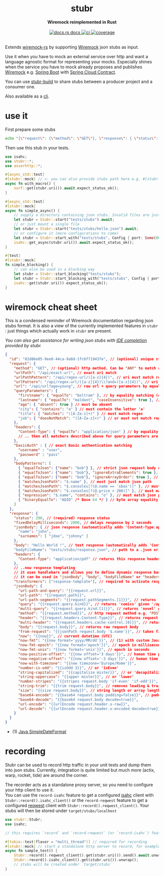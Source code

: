 <h1 align="center">stubr</h1>
<div align="center">
 <strong>
   Wiremock reimplemented in Rust
 </strong>
</div>
<br />
<div align="center">
  <a href="https://docs.rs/stubr">
    <img src="https://img.shields.io/badge/docs-latest-blue.svg?style=flat-square"
      alt="docs.rs docs" />
  </a>
  <a href="https://github.com/beltram/stubr/actions">
    <img src="https://github.com/beltram/stubr/workflows/ci/badge.svg?style=flat-square"
      alt="ci" />
  </a>
  <a href="https://coveralls.io/github/beltram/stubr?branch=main">
    <img src="https://coveralls.io/repos/github/beltram/stubr/badge.svg?branch=main" alt="coverage" />
  </a>
</div>
<br/>

Extends [wiremock-rs](https://crates.io/crates/wiremock) by supporting
[Wiremock](https://github.com/tomakehurst/wiremock) json stubs as input.

Use it when you have to mock an external service over http and want a language agnostic format for representing your
mocks. Especially shines when the service you have to mock already proposes and
publishes [Wiremock](https://github.com/tomakehurst/wiremock)
e.g. [Spring Boot](https://spring.io/projects/spring-boot)
with [Spring Cloud Contract](https://spring.io/projects/spring-cloud-contract).

You can use [stubr-build](https://crates.io/crates/stubr-build) to share stubs between a producer project and a consumer
one.

Also available as a [cli](https://crates.io/crates/stubr-cli).

# use it

First prepare some stubs

```bash
echo "{\"request\": {\"method\": \"GET\"}, \"response\": { \"status\": 200 }}" > tests/stubs/hello.json
```

Then use this stub in your tests.

```rust
use isahc;
use stubr::*;
use asserhttp::*;

#[async_std::test]
#[stubr::mock] // <- you can also provide stubs path here e.g. #[stubr::mock("hello.json")]
async fn with_macro() {
    surf::get(stubr.uri()).await.expect_status_ok();
}

#[async_std::test]
#[stubr::mock]
async fn simple_async() {
    // supply a directory containing json stubs. Invalid files are just ignored
    let stubr = Stubr::start("tests/stubs").await;
    // or just mount a single file
    let stubr = Stubr::start("tests/stubs/hello.json").await;
    // or configure it (more configurations to come)
    let stubr = Stubr::start_with("tests/stubs", Config { port: Some(8080), ..Default::default () }).await;
    isahc::get_async(stubr.uri()).await.expect_status_ok();
}

#[test]
#[stubr::mock]
fn simple_blocking() {
    // can also be used in a blocking way
    let stubr = Stubr::start_blocking("tests/stubs");
    let stubr = Stubr::start_blocking_with("tests/stubs", Config { port: Some(8080), ..Default::default () });
    isahc::get(stubr.uri()).expect_status_ok();
}
```

# wiremock cheat sheet

This is a condensed reminder of Wiremock documentation regarding json stubs format. It is also a view of the currently
implemented features in `stubr` : just things which actually work in `stubr` are present.

*You can also get assistance for writing json stubs
with [IDE completion](https://github.com/beltram/stubr#ide-completion) provided by stubr.*

```json
{
  "id": "82d86e05-9ee0-44ca-9a8d-1fc6f719437e", // (optional) unique stub identifier. Returned in 'Matched-Stub-Id' header
  "request": {
    "method": "GET", // (optional) http method. Can be "ANY" to match any method. Defaults to "ANY"
    "urlPath": "/api/exact-url", // exact uri match
    "urlPathPattern": "/api/regex-url/([a-z]{4})", // uri must match regex
    "urlPattern": "/api/regex-url/([a-z]{4})\\?and=([a-z]{4})", // uri & query must match regex
    "url": "/api/url?age=young", // raw url + query parameters by equality matching
    "queryParameters": {
      "firstname": { "equalTo": "beltram" }, // by equality matching (can also be an int, or a boolean)
      "lastname": { "equalTo": "maldant", "caseInsensitive": true }, // case insensitve equality
      "age": { "absent": true } // must be absent
      "city": { "contains": "a" } // must contain the letter 'a'
      "title": { "matches": "([A-Za-z]+)" } // must match regex
      "job": { "doesNotMatch": "([A-Za-z]+)" } // or must not match regex
    },
    "headers": {
      "Content-Type": { "equalTo": "application/json" } // by equality matching
      // .. then all matchers described above for query parameters are also applicable here
    },
    "basicAuth" : { // exact Basic authentication matching
      "username" : "user",
      "password" : "pass"
    },
    "bodyPatterns": [
      { "equalToJson": {"name": "bob"} }, // strict json request body equality
      { "equalToJson": {"name": "bob"}, "ignoreExtraElements": true }, // ignore extra json fields supplied in request body. Default to false.
      { "equalToJson": {"name": "bob"}, "ignoreArrayOrder": true }, // ignore array items order. Default to false.
      { "matchesJsonPath": "$.name" }, // must just match json path
      { "matchesJsonPath": "$.consoles[?(@.name == 'xbox')]" }, // must match json path + equality
      { "matchesJsonPath": "$.consoles[?(@.price > 200)]" }, // must match json path + bound
      { "expression": "$.name", "contains": "o" }, // must match json path + contain the letter 'o'
      { "binaryEqualTo": "AQID" /* Base 64 */ } // byte array equality
    ]
  },
  "response": {
    "status": 200, // (required) response status
    "fixedDelayMilliseconds": 2000, // delays response by 2 seconds
    "jsonBody": { // json response (automatically adds 'Content-Type:application/json' header)
      "name": "john",
      "surnames": [ "jdoe", "johnny" ]
    },
    "body": "Hello World !", // text response (automatically adds 'Content-Type:text/plain' header)
    "bodyFileName": "tests/stubs/response.json", // path to a .json or .txt file containing the response
    "headers": {
      "Content-Type": "application/pdf" // returns this response header
    },
    // ..now response templating
    // it uses handlebars and allows you to define dynamic response based upon the content of the request
    // it can be used in "jsonBody", "body", "bodyFileName" or "headers"
    "transformers": ["response-template"], // required to activate response templating
    "jsonBody": {
      "url-path-and-query": "{{request.url}}",
      "url-path": "{{request.path}}",
      "url-path-segments": "{{request.pathSegments.[1]}}", // returns 'two' given '/one/two/three' path
      "query": "{{request.query.kind}}", // returns 'comics' given '/api/books?kind=comics'
      "multi-query": "{{request.query.kind.[1]}}", // returns 'novel' given '/api/books?kind=comics&kind=novel'
      "method": "{{request.method}}", // http request method e.g. "POST"
      "header": "{{request.headers.Content-Type}}", // returns request header with given key
      "multi-header": "{{request.headers.cache-control.[0]}}", // returns first value of "cache-control" values
      "body": "{{request.body}}", // returns raw request body
      "from-request": "{{jsonPath request.body '$.name'}}", // takes field 'name' from json request body
      "now": "{{now}}", // current datetime (UTC)
      "now-fmt": "{{now format='yyyy/MM/dd'}}", // (1) with custom Java SimpleDateFormat
      "now-fmt-epoch": "{{now format='epoch'}}", // epoch in milliseconds
      "now-fmt-unix": "{{now format='unix'}}", // epoch in seconds
      "now-positive-offset": "{{now offset='3 days'}}", // human time positive offset
      "now-negative-offset": "{{now offset='-3 days'}}", // human time negative offset
      "now-with-timezone": "{{now timezone='Europe/Rome'}}",
      "number-is-odd": "{{isOdd 3}}", // or 'isEven'
      "string-capitalized": "{{capitalize mister}}", // or 'decapitalize'
      "string-uppercase": "{{upper mister}}", // or 'lower'
      "number-stripes": "{{stripes request.body 'if-even' 'if-odd'}}",
      "string-trim": "{{trim request.body}}", // removes leading & trailing whitespaces
      "size": "{{size request.body}}", // string length or array length
      "base64-encode": "{{base64 request.body padding=false}}", // padding is optional and defaults to true
      "base64-decode": "{{base64 request.body decode=true}}",
      "url-encode": "{{urlEncode request.header.x-raw}}",
      "url-decode": "{{urlEncode request.header.x-encoded decode=true}}"
    }
  }
}
```

* (1) [Java SimpleDateFormat](https://docs.oracle.com/javase/7/docs/api/java/text/SimpleDateFormat.html)

# recording

Stubr can be used to record http traffic in your unit tests and dump them into json stubs. Currently, integration is
quite limited but much more (actix, warp, rocket, tide) are around the corner.

The recorder acts as a standalone proxy server, so you need to configure your http client to use it.  
You can use the `record-isahc` feature to get a configured [isahc](https://github.com/sagebind/isahc) client with
`Stubr::record().isahc_client()` or the `record-reqwest` feature to get a configured
[reqwest](https://github.com/seanmonstar/reqwest) client with `Stubr::record().reqwest_client()`. Your stubs will then
be stored under `target/stubs/localhost`

```rust
use stubr::Stubr;
use isahc;

// this requires `record` and `record-reqwest` (or `record-isahc`) features which are not default.

#[tokio::test(flavor = "multi_thread")] // required for recording
#[stubr::mock] // start a standalone http server to record, for example stubr itself
async fn sample_test() {
    Stubr::record().reqwest_client().get(stubr.uri()).send().await.unwrap();
    Stubr::record().isahc_client().get(stubr.uri()).unwrap();
    // stubs will be created under `target/stubs`
}
```